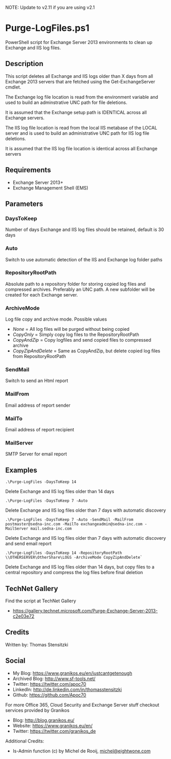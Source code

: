 NOTE: Update to v2.11 if you are using v2.1


# Purge-LogFiles.ps1
PowerShell script for Exchange Server 2013 environments to clean up Exchange and IIS log files.

## Description
This script deletes all Exchange and IIS logs older than X days from all Exchange 2013 servers that are fetched using the Get-ExchangeServer cmdlet.

The Exchange log file location is read from the environment variable and used to build an adminstrative UNC path for file deletions.

It is assumed that the Exchange setup path is IDENTICAL across all Exchange servers.

The IIS log file location is read from the local IIS metabase of the LOCAL server and is used to build an administrative UNC path for IIS log file deletions.

 
It is assumed that the IIS log file location is identical across all Exchange servers

## Requirements

- Exchange Server 2013+
- Exchange Management Shell (EMS)

## Parameters
### DaysToKeep
Number of days Exchange and IIS log files should be retained, default is 30 days

### Auto
Switch to use automatic detection of the IIS and Exchange log folder paths

### RepositoryRootPath
Absolute path to a repository folder for storing copied log files and compressed archives. Preferably an UNC path. A new subfolder will be created for each Exchange server.

### ArchiveMode
Log file copy and archive mode. Possible values

* _None_ = All log files will be purged without being copied 
* _CopyOnly_ = Simply copy log files to the RepositoryRootPath
* _CopyAndZip_ = Copy logfiles and send copied files to compressed archive
* _CopyZipAndDelete_ = Same as CopyAndZip, but delete copied log files from RepositoryRootPath

### SendMail
Switch to send an Html report

### MailFrom
Email address of report sender

### MailTo
Email address of report recipient

### MailServer
SMTP Server for email report

## Examples
```
.\Purge-LogFiles -DaysToKeep 14
```
Delete Exchange and IIS log files older than 14 days

```
.\Purge-LogFiles -DaysToKeep 7 -Auto
```
Delete Exchange and IIS log files older than 7 days with automatic discovery

```
.\Purge-LogFiles -DaysToKeep 7 -Auto -SendMail -MailFrom postmaster@sedna-inc.com -MailTo exchangeadmin@sedna-inc.com -MailServer mail.sedna-inc.com 
```
Delete Exchange and IIS log files older than 7 days with automatic discovery and send email report

```
.\Purge-LogFiles -DaysToKeep 14 -RepositoryRootPath \\OTHERSERVER\OtherShare\LOGS -ArchiveMode CopyZipAndDelete`
```
Delete Exchange and IIS log files older than 14 days, but copy files to a central repository and compress the log files before final deletion

## TechNet Gallery
Find the script at TechNet Gallery
* https://gallery.technet.microsoft.com/Purge-Exchange-Server-2013-c2e03e72


## Credits
Written by: Thomas Stensitzki

## Social

* My Blog: https://www.granikos.eu/en/justcantgetenough
* Archived Blog:	http://www.sf-tools.net/
* Twitter:	https://twitter.com/apoc70
* LinkedIn:	http://de.linkedin.com/in/thomasstensitzki
* Github:	https://github.com/Apoc70

For more Office 365, Cloud Security and Exchange Server stuff checkout services provided by Granikos

* Blog:     http://blog.granikos.eu/
* Website:	https://www.granikos.eu/en/
* Twitter:	https://twitter.com/granikos_de

Additional Credits:
* Is-Admin function (c) by Michel de Rooij, michel@eightwone.com
